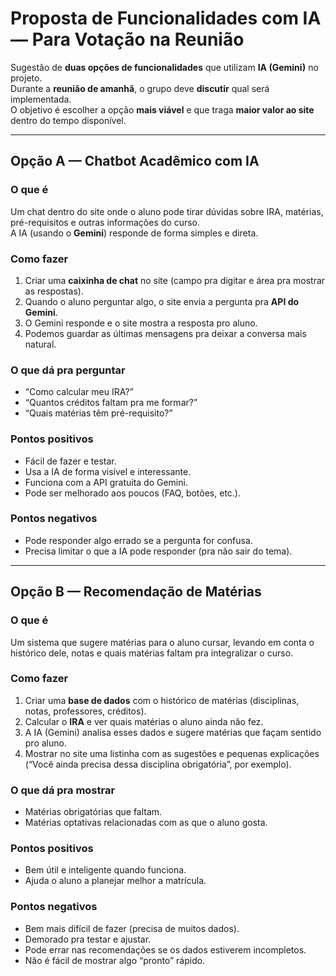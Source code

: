 # Proposta de Funcionalidades com IA — Para Votação na Reunião

Sugestão de  **duas opções de funcionalidades** que utilizam **IA (Gemini)** no projeto.  
Durante a **reunião de amanhã**, o grupo deve **discutir** qual será implementada.  
O objetivo é escolher a opção **mais viável** e que traga **maior valor ao site** dentro do tempo disponível.

---

## Opção A — Chatbot Acadêmico com IA

### O que é
Um chat dentro do site onde o aluno pode tirar dúvidas sobre IRA, matérias, pré-requisitos e outras informações do curso.  
A IA (usando o **Gemini**) responde de forma simples e direta.

### Como fazer
1. Criar uma **caixinha de chat** no site (campo pra digitar e área pra mostrar as respostas).  
2. Quando o aluno perguntar algo, o site envia a pergunta pra **API do Gemini**.  
3. O Gemini responde e o site mostra a resposta pro aluno.  
4. Podemos guardar as últimas mensagens pra deixar a conversa mais natural.  

### O que dá pra perguntar
- “Como calcular meu IRA?”  
- “Quantos créditos faltam pra me formar?”  
- “Quais matérias têm pré-requisito?”  

### Pontos positivos
- Fácil de fazer e testar.  
- Usa a IA de forma visível e interessante.  
- Funciona com a API gratuita do Gemini.  
- Pode ser melhorado aos poucos (FAQ, botões, etc.).

### Pontos negativos
- Pode responder algo errado se a pergunta for confusa.  
- Precisa limitar o que a IA pode responder (pra não sair do tema).  

---

## Opção B — Recomendação de Matérias

### O que é
Um sistema que sugere matérias para o aluno cursar, levando em conta o histórico dele, notas e quais matérias faltam pra integralizar o curso.

### Como fazer
1. Criar uma **base de dados** com o histórico de matérias (disciplinas, notas, professores, créditos).  
2. Calcular o **IRA** e ver quais matérias o aluno ainda não fez.  
3. A IA (Gemini) analisa esses dados e sugere matérias que façam sentido pro aluno.  
4. Mostrar no site uma listinha com as sugestões e pequenas explicações (“Você ainda precisa dessa disciplina obrigatória”, por exemplo).

### O que dá pra mostrar
- Matérias obrigatórias que faltam.  
- Matérias optativas relacionadas com as que o aluno gosta.  

### Pontos positivos
- Bem útil e inteligente quando funciona.
- Ajuda o aluno a planejar melhor a matrícula.  

### Pontos negativos
- Bem mais difícil de fazer (precisa de muitos dados).  
- Demorado pra testar e ajustar.  
- Pode errar nas recomendações se os dados estiverem incompletos.  
- Não é fácil de mostrar algo “pronto” rápido.
